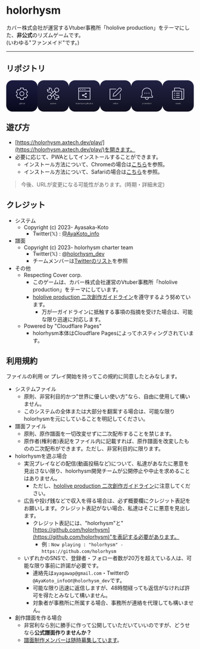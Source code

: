 # holorhysm

カバー株式会社が運営するVtuber事務所「hololive production」をテーマにした、**非公式**のリズムゲームです。  
(いわゆる"ファンメイド"です。)

---

## リポジトリ

<div class="customize-images">
    <style style="display:none">
    .customize-images {
        display: block flex;
        width:100%;
        aspect-ratio: 6.2;
        justify-content: center;
    }
    </style>
    <a href="https://github.com/holorhysm/.github"><img src="./../assets/repo-thumbnail/.github.png"></a>
    <a href="https://github.com/holorhysm/system"><img src="./../assets/repo-thumbnail/system.png"></a>
    <a href="https://github.com/holorhysm/holorhysm.github.io"><img src="./../assets/repo-thumbnail/github.io.png"></a>
    <a href="https://github.com/holorhysm/editor"><img src="./../assets/repo-thumbnail/editor.png"></a>
    <a href="https://github.com/holorhysm/promotion"><img src="./../assets/repo-thumbnail/promotion.png"></a>
    <a href="https://github.com/holorhysm/assets"><img src="./../assets/repo-thumbnail/assets.png"></a>
</div>

## 遊び方

- [https://holorhysm.axtech.dev/play/](https://holorhysm.axtech.dev/play/)を開きます。
- 必要に応じて、PWAとしてインストールすることができます。
    - インストール方法について、Chromeの場合は[こちら](https://support.google.com/chrome/answer/9658361)を参照。
    - インストール方法について、Safariの場合は[こちら](https://support.apple.com/ja-jp/guide/iphone/iph42ab2f3a7/ios#iph4f9a47bbc)を参照。

> 今後、URLが変更になる可能性があります。(時期・詳細未定)

## クレジット

- システム
    - Copyright (c) 2023- Ayasaka-Koto
        - Twitter(𝕏) : [@AyaKoto_info](https://twitter.com/AyaKoto_info)
- 譜面
    - Copyright (c) 2023- holorhysm charter team
        - Twitter(𝕏) : [@holorhysm_dev](https://twitter.com/holorhysm_dev)
        - チームメンバーは[Twitterのリスト](https://twitter.com/i/lists/1696356193327804694)を参照
- その他
    - Respecting Cover corp.
        - このゲームは、カバー株式会社運営のVtuber事務所「hololive production」をテーマにしています。
        - [hololive production 二次創作ガイドライン](https://hololivepro.com/terms/)を遵守するよう努めています。
            - 万が一ガイドラインに抵触する事項の指摘を受けた場合は、可能な限り迅速に対応します。
    - Powered by "Cloudflare Pages"
        - holorhysm本体はCloudflare Pagesによってホスティングされています。

## 利用規約

ファイルの利用 or プレイ開始を持ってこの規約に同意したとみなします。

- システムファイル
    - 原則、非営利目的かつ"世界に優しい使い方"なら、自由に使用して構いません。
    - このシステムの全体または大部分を翻案する場合は、可能な限りholorhysmを元にしていることを明記してください。
- 譜面ファイル
    - 原則、原作譜面を一切改変せずに二次配布することを禁じます。
    - 原作者(権利者)表記をファイル内に記載すれば、原作譜面を改変したものの二次配布ができます。ただし、非営利目的に限ります。
- holorhysmを遊ぶ場合
    - 実況プレイなどの配信(動画投稿など)について、私達があなたに悪意を見出さない限り、holorhysm開発チームが公開停止や中止を求めることはありません。
        - ただし、[hololive production 二次創作ガイドライン](https://hololivepro.com/terms/)に注意してください。
    - 広告や投げ銭などで収入を得る場合は、必ず概要欄にクレジット表記をお願いします。クレジット表記がない場合、私達はそこに悪意を見出します。
        - クレジット表記には、"holorhysm"と"[https://github.com/holorhysm](https://github.com/holorhysm)"を表記する必要があります。
            - 例 : `Now playing : "holorhysm" - https://github.com/holorhysm`
    - いずれかのSNSで、登録者・フォロー者数が20万を超えている人は、可能な限り事前に許諾が必要です。
        - 連絡先は`ayagawap@gmail.com`・Twitterの`@AyaKoto_info`or`@holorhysm_dev`です。
        - 可能な限り迅速に返信しますが、48時間経っても返信がなければ許可を得たとみなして構いません。
        - 対象者が事務所に所属する場合、事務所が連絡を代理しても構いません。
- 創作譜面を作る場合
    - 非営利なら別に勝手に作って公開していただいていいのですが、どうせなら**公式譜面作りませんか？**
    - [譜面制作メンバーは随時募集しています](https://note.com/axt_ayakoto/n/ne5fe9a5cc93d)。
